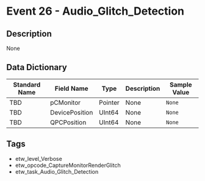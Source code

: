 # Event 26 - Audio_Glitch_Detection

## Description
None

## Data Dictionary
|Standard Name|Field Name|Type|Description|Sample Value|
|---|---|---|---|---|
|TBD|pCMonitor|Pointer|None|`None`|
|TBD|DevicePosition|UInt64|None|`None`|
|TBD|QPCPosition|UInt64|None|`None`|

## Tags
* etw_level_Verbose
* etw_opcode_CaptureMonitorRenderGlitch
* etw_task_Audio_Glitch_Detection